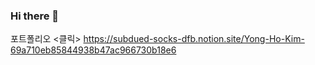 ### Hi there 👋
포트폴리오 <클릭> https://subdued-socks-dfb.notion.site/Yong-Ho-Kim-69a710eb85844938b47ac966730b18e6
<!--
**Kim-YongHo/Kim-YongHo** is a ✨ _special_ ✨ repository because its `README.md` (this file) appears on your GitHub profile.

Here are some ideas to get you started:

- 🔭 I’m currently working on ...
- 🌱 I’m currently learning ...
- 👯 I’m looking to collaborate on ...
- 🤔 I’m looking for help with ...
- 💬 Ask me about ...
- 📫 How to reach me: ...
- 😄 Pronouns: ...
- ⚡ Fun fact: ...
-->
